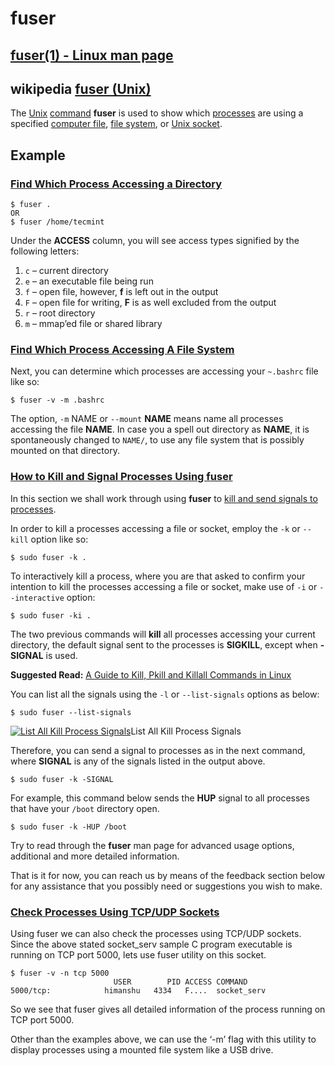 # fuser 



## [fuser(1) - Linux man page](https://linux.die.net/man/1/fuser)



## wikipedia [fuser (Unix)](https://en.wikipedia.org/wiki/Fuser_(Unix))

The [Unix](https://en.wikipedia.org/wiki/Unix) [command](https://en.wikipedia.org/wiki/Command_(computing)) **fuser** is used to show which [processes](https://en.wikipedia.org/wiki/Process_(computing)) are using a specified [computer file](https://en.wikipedia.org/wiki/Computer_file), [file system](https://en.wikipedia.org/wiki/File_system), or [Unix socket](https://en.wikipedia.org/wiki/Unix_domain_socket).

## Example

### [Find Which Process Accessing a Directory](https://www.tecmint.com/learn-how-to-use-fuser-command-with-examples-in-linux/)

```shell
$ fuser .
OR
$ fuser /home/tecmint
```

Under the **ACCESS** column, you will see access types signified by the following letters:

1. `c` – current directory
2. `e` – an executable file being run
3. `f` – open file, however, **f** is left out in the output
4. `F` – open file for writing, **F** is as well excluded from the output
5. `r` – root directory
6. `m` – mmap’ed file or shared library



### [Find Which Process Accessing A File System](https://www.tecmint.com/learn-how-to-use-fuser-command-with-examples-in-linux/)

Next, you can determine which processes are accessing your `~.bashrc` file like so:

```
$ fuser -v -m .bashrc
```

The option, `-m` NAME or `--mount` **NAME** means name all processes accessing the file **NAME**. In case you a spell out directory as **NAME**, it is spontaneously changed to `NAME/`, to use any file system that is possibly mounted on that directory.

### [How to Kill and Signal Processes Using fuser](https://www.tecmint.com/learn-how-to-use-fuser-command-with-examples-in-linux/)

In this section we shall work through using **fuser** to [kill and send signals to processes](https://www.tecmint.com/find-and-kill-running-processes-pid-in-linux/).

In order to kill a processes accessing a file or socket, employ the `-k` or `--kill` option like so:

```shell
$ sudo fuser -k .
```

To interactively kill a process, where you are that asked to confirm your intention to kill the processes accessing a file or socket, make use of `-i` or `--interactive` option:

```shell
$ sudo fuser -ki .
```

The two previous commands will **kill** all processes accessing your current directory, the default signal sent to the processes is **SIGKILL**, except when **-SIGNAL** is used.

**Suggested Read:** [A Guide to Kill, Pkill and Killall Commands in Linux](https://www.tecmint.com/how-to-kill-a-process-in-linux/)

You can list all the signals using the `-l` or `--list-signals` options as below:

```shell
$ sudo fuser --list-signals 
```

[![List All Kill Process Signals](https://www.tecmint.com/wp-content/uploads/2016/10/List-All-Kill-Signals.png)](https://www.tecmint.com/wp-content/uploads/2016/10/List-All-Kill-Signals.png)List All Kill Process Signals

Therefore, you can send a signal to processes as in the next command, where **SIGNAL** is any of the signals listed in the output above.

```shell
$ sudo fuser -k -SIGNAL
```

For example, this command below sends the **HUP** signal to all processes that have your `/boot` directory open.

```shell
$ sudo fuser -k -HUP /boot 
```

Try to read through the **fuser** man page for advanced usage options, additional and more detailed information.

That is it for now, you can reach us by means of the feedback section below for any assistance that you possibly need or suggestions you wish to make.



### [Check Processes Using TCP/UDP Sockets](https://www.thegeekstuff.com/2012/02/linux-fuser-command/)

Using fuser we can also check the processes using TCP/UDP sockets. Since the above stated socket_serv sample C program executable is running on TCP port 5000, lets use fuser utility on this socket.

```shell
$ fuser -v -n tcp 5000
                       USER        PID ACCESS COMMAND
5000/tcp:            himanshu   4334   F....  socket_serv
```

So we see that fuser gives all detailed information of the process running on TCP port 5000.

Other than the examples above, we can use the ‘-m’ flag with this utility to display processes using a mounted file system like a USB drive.